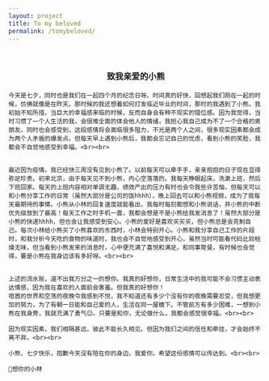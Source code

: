 ```yaml
---
layout: project
title: To my beloved
permalink: /tomybeloved/
---
```

<p align="center">
<br />
  <h3 align="center">致我亲爱的小熊</h3>
</p>

<style type="text/css">
img{text-align: center; margin: 0 auto;}
</style>


<body>
    <p style="text-align:justify; text-justify:inter-ideograph">
    
    今天是七夕，同时也是我们在一起四个月的纪念日呀。时间真的好快，回想起我们刚在一起的时候，仿佛就像是在昨天。那时候的我还想着如何打发临近毕业的时间，那时的我遇到了小熊。我初始不知所措，当巨大的幸福感来临的时候，反而自身会有种不现实的错位感。因为我觉得，当时习惯了一个人生活的我，会很难全面的体会他人的情绪，我担心我自己成为不了一个合格的男朋友。同时也会感受到，这段感情将会面临很多阻力，不光是两个人之间，很多现实因素都会成为两个人矛盾的爆发点。但每天早上遇到小熊后，我都会忘记自己的忧虑，看到小熊的笑脸，我都会不自觉地感受到幸福。<br><br>
    

    最近因为疫情，我已经快三周没有见到小熊了。以前每天可以牵手手，亲亲抱抱的日子现在显得弥足珍贵。初来北京，由于每天见不到小熊，内心空落落的。我每天睁眼起床，洗漱上班，然后下班回家。每天的上班内容相对单调无趣，绩效产出的压力有时也会令我些许苦恼，但每天可以和小熊分享工作的日常（虽然大部分是公司的饭hhhh），晚上回去可以和小熊视频，成为了我每天最期待的事情。小熊从小林的回复速度就能看出，我每时每刻都想和小熊说话，并小熊的中断优先级放到了最高！每天工作之时手机一震，我都会想是不是小熊给我发消息了！虽然大部分是小熊的快递hhhh，但也会让我感受到安心。小熊的爱好是喜欢买买买，但小熊总是会克制自己。每次小林给小熊买了小熊喜欢的东西时，小林会特别开心。小熊和我分享自己工作的片段时，和我分析今天吃的食物的味道时，我也会不自觉地感受到开心，虽然当时可能看代码比较枯燥无味，但当看到小熊发来的消息时，心中便充满了喜悦和满足。和同事聚餐，有时候也会觉得，要是小熊在我身边该有多好呀。<br><br>


    上述的流水账，道不出我万分之一的想你。我真的好想你，日常生活中的我可能不会习惯主动表达情感，因为我在喜欢的人面前会害羞。但我真的好想你！
    喧嚣的世界和空荡的夜晚令我感到不悦，我不知道还有多少个没有你的夜晚需要忍受，但我想更加的努力，为了有朝一日能和自己爱的人，生活在同一屋檐下。不管前方有多少困难，一想到小熊在我身旁，我就充满了勇气😊。只要是和你，无论做什么，我都会感觉很幸福。<br><br>
    
    因为现实因素，我们相隔甚远，彼此不能长久相见。但因为我们之间的信任和牵挂，才会始终不离不弃。<br><br>

    小熊，七夕快乐，抱歉今天没有陪在你的身边，我爱你。希望这份感情可以传达到。<br><br>

    想你的小林
    

</p>
</body>

